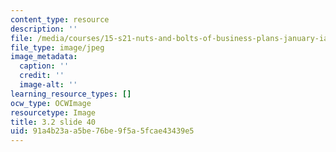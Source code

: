 ```yaml
---
content_type: resource
description: ''
file: /media/courses/15-s21-nuts-and-bolts-of-business-plans-january-iap-2014/91a4b23aa5be76be9f5a5fcae43439e5_Slide40.JPG
file_type: image/jpeg
image_metadata:
  caption: ''
  credit: ''
  image-alt: ''
learning_resource_types: []
ocw_type: OCWImage
resourcetype: Image
title: 3.2 slide 40
uid: 91a4b23a-a5be-76be-9f5a-5fcae43439e5
---
```

